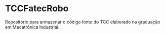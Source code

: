 # TCCFatecRobo
Repositório para armazenar o código fonte do TCC elaborado na graduação em Mecatrônica Industrial.
